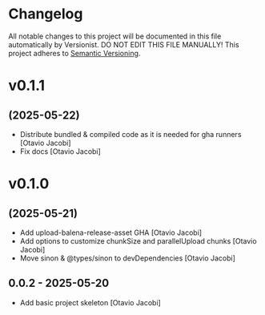 # Changelog

All notable changes to this project will be documented in this file
automatically by Versionist. DO NOT EDIT THIS FILE MANUALLY!
This project adheres to [Semantic Versioning](http://semver.org/).

# v0.1.1
## (2025-05-22)

* Distribute bundled & compiled code as it is needed for gha runners [Otavio Jacobi]
* Fix docs [Otavio Jacobi]

# v0.1.0
## (2025-05-21)

* Add upload-balena-release-asset GHA [Otavio Jacobi]
* Add options to customize chunkSize and parallelUpload chunks [Otavio Jacobi]
* Move sinon & @types/sinon to devDependencies [Otavio Jacobi]

## 0.0.2 - 2025-05-20

* Add basic project skeleton [Otavio Jacobi]
